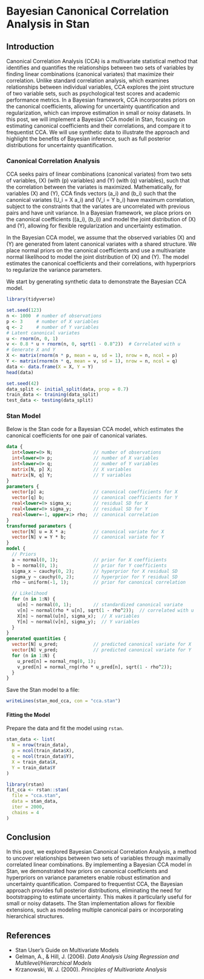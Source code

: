 
# Bayesian Canonical Correlation Analysis in Stan

## Introduction
Canonical Correlation Analysis (CCA) is a multivariate statistical method that identifies and quantifies the relationships between two sets of variables by finding linear combinations (canonical variates) that maximize their correlation. Unlike standard correlation analysis, which examines relationships between individual variables, CCA explores the joint structure of two variable sets, such as psychological test scores and academic performance metrics. In a Bayesian framework, CCA incorporates priors on the canonical coefficients, allowing for uncertainty quantification and regularization, which can improve estimation in small or noisy datasets. In this post, we will implement a Bayesian CCA model in Stan, focusing on estimating canonical coefficients and their correlations, and compare it to frequentist CCA. We will use synthetic data to illustrate the approach and highlight the benefits of Bayesian inference, such as full posterior distributions for uncertainty quantification.

### Canonical Correlation Analysis
CCA seeks pairs of linear combinations (canonical variates) from two sets of variables, \(X\) (with \(p\) variables) and \(Y\) (with \(q\) variables), such that the correlation between the variates is maximized. Mathematically, for variables \(X\) and \(Y\), CCA finds vectors \(a_i\) and \(b_i\) such that the canonical variates \(U_i = X a_i\) and \(V_i = Y b_i\) have maximum correlation, subject to the constraints that the variates are uncorrelated with previous pairs and have unit variance. In a Bayesian framework, we place priors on the canonical coefficients (\(a_i\), \(b_i\)) and model the joint distribution of \(X\) and \(Y\), allowing for flexible regularization and uncertainty estimation.

In the Bayesian CCA model, we assume that the observed variables \(X\) and \(Y\) are generated from latent canonical variates with a shared structure. We place normal priors on the canonical coefficients and use a multivariate normal likelihood to model the joint distribution of \(X\) and \(Y\). The model estimates the canonical coefficients and their correlations, with hyperpriors to regularize the variance parameters.

We start by generating synthetic data to demonstrate the Bayesian CCA model.

```R
library(tidyverse)

set.seed(123)
n <- 1000  # number of observations
p <- 3     # number of X variables
q <- 2     # number of Y variables
# Latent canonical variates
u <- rnorm(n, 0, 1)
v <- 0.8 * u + rnorm(n, 0, sqrt(1 - 0.8^2))  # Correlated with u
# Generate X and Y
X <- matrix(rnorm(n * p, mean = u, sd = 1), nrow = n, ncol = p)
Y <- matrix(rnorm(n * q, mean = v, sd = 1), nrow = n, ncol = q)
data <- data.frame(X = X, Y = Y)
head(data)

set.seed(42)
data_split <- initial_split(data, prop = 0.7)
train_data <- training(data_split)
test_data <- testing(data_split)
```

### Stan Model
Below is the Stan code for a Bayesian CCA model, which estimates the canonical coefficients for one pair of canonical variates.

```stan
data {
  int<lower=0> N;               // number of observations
  int<lower=0> p;               // number of X variables
  int<lower=0> q;               // number of Y variables
  matrix[N, p] X;               // X variables
  matrix[N, q] Y;               // Y variables
}
parameters {
  vector[p] a;                  // canonical coefficients for X
  vector[q] b;                  // canonical coefficients for Y
  real<lower=0> sigma_x;        // residual SD for X
  real<lower=0> sigma_y;        // residual SD for Y
  real<lower=-1, upper=1> rho;  // canonical correlation
}
transformed parameters {
  vector[N] u = X * a;          // canonical variate for X
  vector[N] v = Y * b;          // canonical variate for Y
}
model {
  // Priors
  a ~ normal(0, 1);             // prior for X coefficients
  b ~ normal(0, 1);             // prior for Y coefficients
  sigma_x ~ cauchy(0, 2);       // hyperprior for X residual SD
  sigma_y ~ cauchy(0, 2);       // hyperprior for Y residual SD
  rho ~ uniform(-1, 1);         // prior for canonical correlation

  // Likelihood
  for (n in 1:N) {
    u[n] ~ normal(0, 1);        // standardized canonical variate
    v[n] ~ normal(rho * u[n], sqrt(1 - rho^2));  // correlated with u
    X[n] ~ normal(u[n], sigma_x);  // X variables
    Y[n] ~ normal(v[n], sigma_y);  // Y variables
  }
}
generated quantities {
  vector[N] u_pred;             // predicted canonical variate for X
  vector[N] v_pred;             // predicted canonical variate for Y
  for (n in 1:N) {
    u_pred[n] = normal_rng(0, 1);
    v_pred[n] = normal_rng(rho * u_pred[n], sqrt(1 - rho^2));
  }
}
```

Save the Stan model to a file:

```R
writeLines(stan_mod_cca, con = "cca.stan")
```

#### Fitting the Model
Prepare the data and fit the model using `rstan`.

```R
stan_data <- list(
  N = nrow(train_data),
  p = ncol(train_data$X),
  q = ncol(train_data$Y),
  X = train_data$X,
  Y = train_data$Y
)

library(rstan)
fit_cca <- rstan::stan(
  file = "cca.stan",
  data = stan_data,
  iter = 2000,
  chains = 4
)
```
## Conclusion
In this post, we explored Bayesian Canonical Correlation Analysis, a method to uncover relationships between two sets of variables through maximally correlated linear combinations. By implementing a Bayesian CCA model in Stan, we demonstrated how priors on canonical coefficients and hyperpriors on variance parameters enable robust estimation and uncertainty quantification. Compared to frequentist CCA, the Bayesian approach provides full posterior distributions, eliminating the need for bootstrapping to estimate uncertainty. This makes it particularly useful for small or noisy datasets. The Stan implementation allows for flexible extensions, such as modeling multiple canonical pairs or incorporating hierarchical structures.

## References
- Stan User’s Guide on Multivariate Models
- Gelman, A., & Hill, J. (2006). *Data Analysis Using Regression and Multilevel/Hierarchical Models*
- Krzanowski, W. J. (2000). *Principles of Multivariate Analysis*

